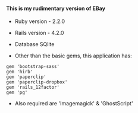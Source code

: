 #### This is my rudimentary version of EBay

* Ruby version - 2.2.0

* Rails version - 4.2.0

* Database SQlite

* Other than the basic gems, this application has:

```shell
gem 'bootstrap-sass'
gem 'hirb'
gem 'paperclip'
gem 'paperclip-dropbox'
gem 'rails_12factor'
gem 'pg'
```
* Also required are 'Imagemagick' & 'GhostScript'

